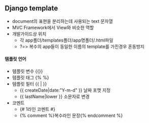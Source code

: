 ## Django template

- document의 표현을 분리하는데 사용되는 text 문자열
- MVC Framework에서 View와 비슷한 역할
- 개발가이드상 위치
  - 각 app폴더/templates폴더/app명폴더/.html파일
  - ?=> 복수의 app들이 동일한 이름의 template를 가진경우 혼동방지





#### 템플릿 언어

- 템플릿 변수 {{}}
- 템플릿 태그 {% %}
- 템플릿 필터 {{ | }}
  - {{ createDate|date:"Y-m-d" }} 날짜 포맷 지정
  - {{ lastName|lower }} 소문자로 변경
- 코멘트 
  - {# 1라인 코멘트 #}
  - {% comment %}복수라인 문장{% endcomment %}